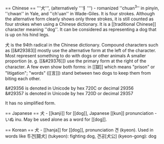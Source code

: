 == Chinese ==
'''&#29356;''', (alternatively '''&#29357;''') - romanized ''chuan<sup>3</sup>'' in pinyin, ''chwan'' in Yale, and ''ch'uan'' in Wade-Giles.  It is four strokes.  Although the alternative form clearly shows only three strokes, it is still counted as four strokes when using a Chinese dictionary.  It is a [[traditional Chinese]] character meaning ''dog''.  It can be considered as representing a dog that is up on his hind legs.

&#29356; is the 94th radical in the Chinese dictionary.  Compound characters such as [[&#29383]] mostly use the alternative form at the left of the character.  Most represent something to do with dogs or other animals A smaller proportion (e. g. [[&#29376]]) use the primary form at the right of the character.  A few even show both forms: in [[&#29508;]] which means "prison" or "litigation"; "words" ([[&#35328;]])  stand between two dogs to keep them from biting each other.

&#29356 is denoted in Unicode by hex 720C or decimal 29356 <br>
&#29357 is denoted in Unicode by hex 720D or decimal 29357

It has no simplified form.

== Japanese ==
犬 - [[kanji]] for [[dog]], Japanese [[kun]] pronunciation - いぬ inu.
May be used alone as a word for [[dog]].

== Korean ==
犬 - [[hanja]] for [[dog]], pronunciation 견 (kyeon). Used in words like 투견[鬪犬] (tukyeon): fighting dog, 견공[犬公] (kyeon-gong): dog